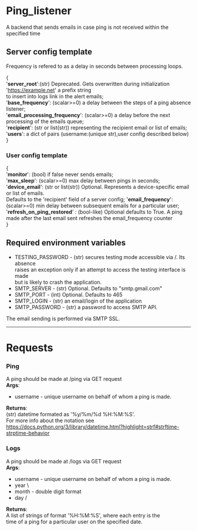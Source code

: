 # Ping_listener
A backend that sends emails in case ping is not received within the specified time

## Server config template
Frequency is refered to as a delay in seconds between processing loops.

  {  
  '**server_root**':(str) Deprecated. Gets overwritten during initialization 'https://example.net' a prefix string  
    to insert into logs link in the alert emails;  
  '**base_frequency**': (scalar>=0) a delay between the steps of a ping absence listener;  
  '**email_processing_frequency**': (scalar>=0) a delay before the next processing of the emails queue;  
  '**recipient**': (str or list(str)) representing the recipient email or list of emails;  
  '**users**': a dict of pairs (username:(unique str),user config described below)  
  }

### User config template
  {  
  '**monitor**': (bool) if false never sends emails;  
  '**max_sleep**': (scalar>=0) max delay between pings in seconds;  
  '**device_email**': (str or list(str)) Optional. Represents a device-specific email or list of emails.  
		Defaults to the 'recipient' field of a server config;
  '**email_frequency**': (scalar>=0) min delay between subsequent emails for a particular user; 
  '**refresh_on_ping_restored**' : (bool-like) Optional defaults to True. A ping made after the last email 
   sent refreshes the email_frequency counter  
  }
  
 
 ## Required environment variables
 * TESTING_PASSWORD - (str) secures testing mode accessible via <server>/. Its absence  
                      raises an exception only if an attempt to access the testing interface is made  
                      but is likely to crash the application.
 * SMTP_SERVER - (str) Optional. Defaults to "smtp.gmail.com"
 * SMTP_PORT - (int) Optional. Defaults to 465
 * SMTP_LOGIN - (str) an email/login of the application
 * SMTP_PASSWORD - (str) a password to access SMTP API. 
  
  The email sending is performed via SMTP SSL.
 
__________
 
 # Requests
 ### Ping
  A ping should be made at <server>/ping via GET request  
  **Args**:  
* username - unique username on behalf of whom a ping is made.  
  
**Returns**:  
    (str) datetime formated as '%y/%m/%d %H:%M:%S'.  
    For more info about the notation see https://docs.python.org/3/library/datetime.html?highlight=strf#strftime-strptime-behavior
 ### Logs
  A ping should be made at <server>/logs via GET request  
  **Args**:  
* username - unique username on behalf of whom a ping is made.
* year \ 
* month - double digit format
* day  /  
  
**Returns**:  
    A list of strings of format '%H:%M:%S',  where each entry is the  
    time of a ping for a particular user on the specified date.
